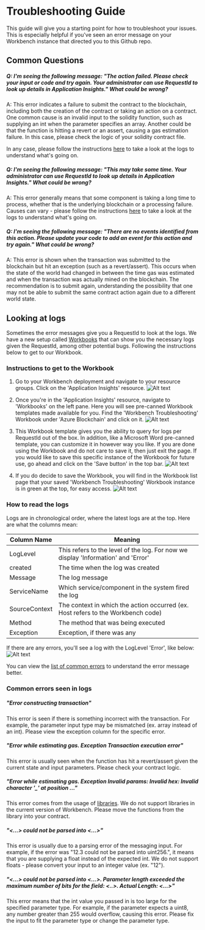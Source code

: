 # Troubleshooting Guide

This guide will give you a starting point for how to troubleshoot your issues. This is especially helpful if you've seen an error message on your Workbench instance that directed you to this Github repo.

## Common Questions
##### Q: I'm seeing the following message: <i>"The action failed. Please check your input or code and try again. Your administrator can use RequestId <request id> to look up details in Application Insights."</i> What could be wrong?

A: This error indicates a failure to submit the contract to the blockchain, including both the creation of the contract or taking an action on a contract. One common cause is an invalid input to the solidity function, such as supplying an int when the parameter specifies an array. Another could be that the function is hitting a revert or an assert, causing a gas estimation failure. In this case, please check the logic of your solidity contract file. 

In any case, please follow the instructions [here](#logs) to take a look at the logs to understand what's going on.

##### Q: I'm seeing the following message: <i>"This may take some time. Your administrator can use RequestId <request id> to look up details in Application Insights."</i> What could be wrong?

A: This error generally means that some component is taking a long time to process, whether that is the underlying blockchain or a processing failure. Causes can vary - please follow the instructions [here](#logs) to take a look at the logs to understand what's going on.

##### Q: I'm seeing the following message: <i>"There are no events identified from this action. Please update your code to add an event for this action and try again."</i> What could be wrong?

A: This error is shown when the transaction was submitted to the blockchain but hit an exception (such as a revert/assert). This occurs when the state of the world had changed in between the time gas was estimated and when the transaction was actually mined on the blockchain. The recommendation is to submit again, understanding the possibility that one may not be able to submit the same contract action again due to a different world state.

## <a name="logs"> Looking at logs </a>
Sometimes the error messages give you a RequestId to look at the logs. We have a new setup called [Workbooks](https://docs.microsoft.com/en-us/azure/application-insights/app-insights-usage-workbooks) that can show you the necessary logs given the RequestId, among other potential bugs. Following the instructions below to get to our Workbook.

### Instructions to get to the Workbook
1. Go to your Workbench deployment and navigate to your resource groups. Click on the 'Application Insights' resource.
![Alt text](media/Instructions_Resource_Group_List.png?raw=true "Instructions Resource Group List")

2. Once you're in the 'Application Insights' resource, navigate to 'Workbooks' on the left pane. Here you will see pre-canned Workbook templates made available for you. Find the 'Workbench Troubleshooting' Workbook under 'Azure Blockchain' and click on it.
![Alt text](media/Instructions_Application_Insights_Workbooks.png?raw=true "Instructions Workbooks list")

3. This Workbook template gives you the ability to query for logs per RequestId out of the box. In addition, like a Microsoft Word pre-canned template, you can customize it in however way you like. If you are done using the Workbook and do not care to save it, then just exit the page. If you would like to save this specific instance of the Workbook for future use, go ahead and click on the 'Save button' in the top bar.
![Alt text](media/Instructions_Application_Insights_Blockchain_Workbook_Instance.png?raw=true "Instructions Blockchain Workbook Instance")

4. If you do decide to save the Workbook, you will find in the Workbook list page that your saved 'Workbench Troubleshooting' Workbook instance is in green at the top, for easy access.
![Alt text](media/Instructions_Application_Insights_Workbooks_Saved.png?raw=true "Instructions Workbooks Instance Saved")

### How to read the logs
Logs are in chronological order, where the latest logs are at the top. Here are what the columns mean:

| Column Name   | Meaning                                                                           |
|---------------|-----------------------------------------------------------------------------------|
| LogLevel      | This refers to the level of the log. For now we display 'Information' and 'Error' |
| created       | The time when the log was created                                                 |
| Message       | The log message                                                                   |
| ServiceName   | Which service/component in the system fired the log                               |
| SourceContext | The context in which the action occurred (ex. Host refers to the Workbench code)  |
| Method        | The method that was being executed                                                |
| Exception     | Exception, if there was any                                                       |

If there are any errors, you'll see a log with the LogLevel 'Error', like below:
![Alt text](media/Instructions_Application_Insights_Error_Example.png?raw=true "Instructions Workbooks Error Log")

You can view the [list of common errors](#errors) to understand the error message better.

### <a name="errors"> Common errors seen in logs </a>
##### "Error constructing transaction"
This error is seen if there is something incorrect with the transaction. For example, the parameter input type may be mismatched (ex. array instead of an int). Please view the exception column for the specific error.

##### "Error while estimating gas. Exception Transaction execution error"
This error is usually seen when the function has hit a revert/assert given the current state and input parameters. Please check your contract logic.

##### "Error while estimating gas. Exception Invalid params: Invalid hex: Invalid character '_' at position ..."
This error comes from the usage of [libraries](https://solidity.readthedocs.io/en/v0.4.21/contracts.html#libraries). We do not support libraries in the current version of Workbench. Please move the functions from the library into your contract. 

##### "<...> could not be parsed into <...>"
This error is usually due to a parsing error of the messaging input. For example, if the error was "12.3 could not be parsed into uint256.", it means that you are supplying a float instead of the expected int. We do not support floats - please convert your input to an integer value (ex. "12").

##### "<...> could not be parsed into <...>. Parameter length exceeded the maximum number of bits for the field: <..>. Actual Length: <...>"
This error means that the int value you passed in is too large for the specified parameter type. For example, if the parameter expects a uint8, any number greater than 255 would overflow, causing this error. Please fix the input to fit the parameter type or change the parameter type.
